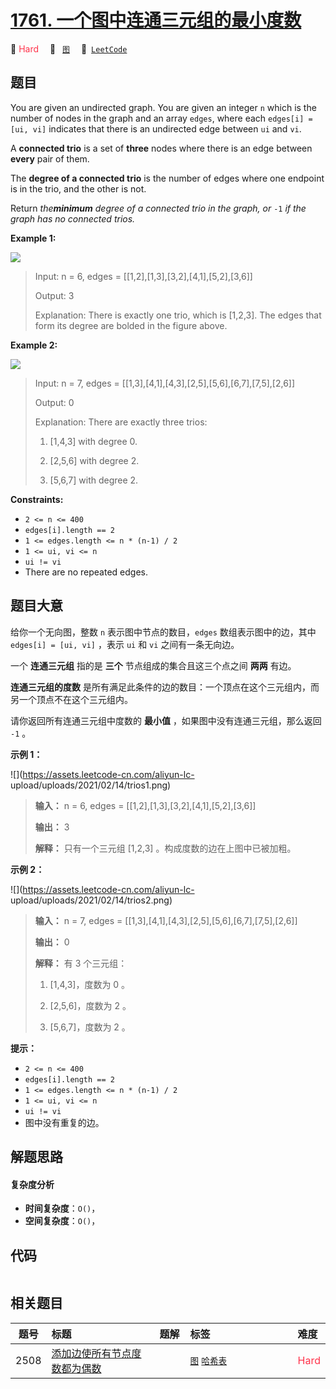 # [1761. 一个图中连通三元组的最小度数](https://leetcode.com/problems/minimum-degree-of-a-connected-trio-in-a-graph)

🔴 <font color=#ff334b>Hard</font>&emsp; 🔖&ensp; [`图`](/leetcode/outline/tag/graph.md)&emsp; 🔗&ensp;[`LeetCode`](https://leetcode.com/problems/minimum-degree-of-a-connected-trio-in-a-graph)

## 题目

You are given an undirected graph. You are given an integer `n` which is the
number of nodes in the graph and an array `edges`, where each `edges[i] = [ui,
vi]` indicates that there is an undirected edge between `ui` and `vi`.

A **connected trio** is a set of **three** nodes where there is an edge
between **every** pair of them.

The **degree of a connected trio** is the number of edges where one endpoint
is in the trio, and the other is not.

Return _the**minimum** degree of a connected trio in the graph, or_ `-1` _if
the graph has no connected trios._



**Example 1:**

![](https://assets.leetcode.com/uploads/2021/01/26/trios1.png)

> Input: n = 6, edges = [[1,2],[1,3],[3,2],[4,1],[5,2],[3,6]]
> 
> Output: 3
> 
> Explanation: There is exactly one trio, which is [1,2,3]. The edges that form its degree are bolded in the figure above.

**Example 2:**

![](https://assets.leetcode.com/uploads/2021/01/26/trios2.png)

> Input: n = 7, edges = [[1,3],[4,1],[4,3],[2,5],[5,6],[6,7],[7,5],[2,6]]
> 
> Output: 0
> 
> Explanation: There are exactly three trios:
> 
> 1) [1,4,3] with degree 0.
> 
> 2) [2,5,6] with degree 2.
> 
> 3) [5,6,7] with degree 2.

**Constraints:**

  * `2 <= n <= 400`
  * `edges[i].length == 2`
  * `1 <= edges.length <= n * (n-1) / 2`
  * `1 <= ui, vi <= n`
  * `ui != vi`
  * There are no repeated edges.


## 题目大意

给你一个无向图，整数 `n` 表示图中节点的数目，`edges` 数组表示图中的边，其中 `edges[i] = [ui, vi]` ，表示 `ui` 和
`vi` 之间有一条无向边。

一个 **连通三元组** 指的是 **三个** 节点组成的集合且这三个点之间 **两两** 有边。

**连通三元组的度数** 是所有满足此条件的边的数目：一个顶点在这个三元组内，而另一个顶点不在这个三元组内。

请你返回所有连通三元组中度数的 **最小值** ，如果图中没有连通三元组，那么返回 `-1` 。

**示例 1：**

![](https://assets.leetcode-cn.com/aliyun-lc-
upload/uploads/2021/02/14/trios1.png)

> 
> 
> 
> 
> 
> **输入：** n = 6, edges = [[1,2],[1,3],[3,2],[4,1],[5,2],[3,6]]
> 
> **输出：** 3
> 
> **解释：** 只有一个三元组 [1,2,3] 。构成度数的边在上图中已被加粗。
> 
> 

**示例 2：**

![](https://assets.leetcode-cn.com/aliyun-lc-
upload/uploads/2021/02/14/trios2.png)

> 
> 
> 
> 
> 
> **输入：** n = 7, edges = [[1,3],[4,1],[4,3],[2,5],[5,6],[6,7],[7,5],[2,6]]
> 
> **输出：** 0
> 
> **解释：** 有 3 个三元组：
> 
> 1) [1,4,3]，度数为 0 。
> 
> 2) [2,5,6]，度数为 2 。
> 
> 3) [5,6,7]，度数为 2 。
> 
> 

**提示：**

  * `2 <= n <= 400`
  * `edges[i].length == 2`
  * `1 <= edges.length <= n * (n-1) / 2`
  * `1 <= ui, vi <= n`
  * `ui != vi`
  * 图中没有重复的边。


## 解题思路

#### 复杂度分析

- **时间复杂度**：`O()`，
- **空间复杂度**：`O()`，

## 代码

```javascript

```

## 相关题目

<!-- prettier-ignore -->
| 题号 | 标题 | 题解 | 标签 | 难度 |
| :------: | :------ | :------: | :------ | :------ |
| 2508 | [添加边使所有节点度数都为偶数](https://leetcode.com/problems/add-edges-to-make-degrees-of-all-nodes-even) |  |  [`图`](/leetcode/outline/tag/graph.md) [`哈希表`](/leetcode/outline/tag/hash-table.md) | <font color=#ff334b>Hard</font> |

<style>
.blue {
    background-color: #096dd9;
    padding: 0.25rem 0.5rem;
    margin: 0;
    font-size: 0.85em;
    border-radius: 3px;
    color: white;
    font-weight: 500;
}
table th:first-of-type { width: 10%; }
table th:nth-of-type(2) { width: 35%; }
table th:nth-of-type(3) { width: 10%; }
table th:nth-of-type(4) { width: 35%; }
table th:nth-of-type(5) { width: 10%; }
</style>
